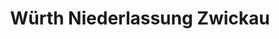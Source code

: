 ---
title: "Würth Niederlassung Zwickau"
url: /zwickau/wuerth-niederlassung-zwickau/
shop: Baumarkt
---